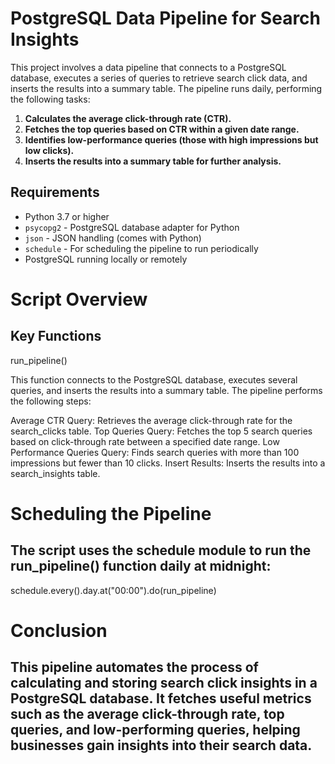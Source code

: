 # PostgreSQL Data Pipeline for Search Insights

This project involves a data pipeline that connects to a PostgreSQL database, executes a series of queries to retrieve search click data, and inserts the results into a summary table. The pipeline runs daily, performing the following tasks:

1. **Calculates the average click-through rate (CTR).**
2. **Fetches the top queries based on CTR within a given date range.**
3. **Identifies low-performance queries (those with high impressions but low clicks).**
4. **Inserts the results into a summary table for further analysis.**

## Requirements

- Python 3.7 or higher
- `psycopg2` - PostgreSQL database adapter for Python
- `json` - JSON handling (comes with Python)
- `schedule` - For scheduling the pipeline to run periodically
- PostgreSQL running locally or remotely


#  Script Overview
## Key Functions
run_pipeline()

This function connects to the PostgreSQL database, executes several queries, and inserts the results into a summary table. The pipeline performs the following steps:

Average CTR Query: Retrieves the average click-through rate for the search_clicks table.
Top Queries Query: Fetches the top 5 search queries based on click-through rate between a specified date range.
Low Performance Queries Query: Finds search queries with more than 100 impressions but fewer than 10 clicks.
Insert Results: Inserts the results into a search_insights table.


# Scheduling the Pipeline

 ## The script uses the schedule module to run the run_pipeline() function daily at midnight:


schedule.every().day.at("00:00").do(run_pipeline)


# Conclusion
## This pipeline automates the process of calculating and storing search click insights in a PostgreSQL database. It fetches useful metrics such as the average click-through rate, top queries, and low-performing queries, helping businesses gain insights into their search data.


